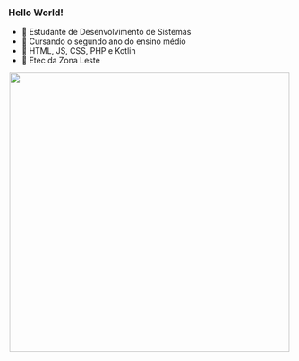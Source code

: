<h3>Hello World!</h3>

- 💭 Estudante de Desenvolvimento de Sistemas
- 💭 Cursando o segundo ano do ensino médio
- 💭 HTML, JS, CSS, PHP e Kotlin
- 💭 Etec da Zona Leste


<div align="center">
<img src="https://user-images.githubusercontent.com/99843232/183810125-d9a94a9e-a06b-4724-b001-239707610cc6.gif"  width="500px"/>
</div>

